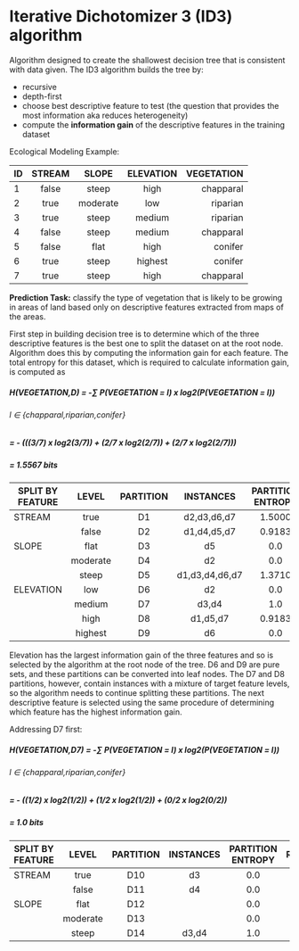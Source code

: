 # Iterative Dichotomizer 3 (ID3) algorithm

Algorithm designed to create the shallowest decision tree that is consistent with data given.
The ID3 algorithm builds the tree by:
- recursive
- depth-first
- choose best descriptive feature to test (the question that provides the most information aka reduces heterogeneity) 
- compute the **information gain** of the descriptive features in the training dataset

Ecological Modeling Example:


| ID        | STREAM           | SLOPE  | ELEVATION  | VEGETATION  |
| ------------- |:-------------:|:-------------:|:-------------:|-----:|
| 1       | false | steep | high | chapparal |
| 2       | true | moderate | low | riparian |
| 3       | true | steep | medium | riparian |
| 4       | false | steep | medium | chapparal |
| 5       | false | flat | high | conifer |
| 6       | true | steep | highest | conifer |
| 7       | true | steep | high | chapparal |

**Prediction Task:** classify the type of vegetation that is likely to be growing in areas of land based only on descriptive features extracted from maps of the areas. 

First step in building decision tree is to determine which of the three descriptive features is the best one to split the dataset on at the root node. Algorithm does this by computing the information gain for each feature. The total entropy for this dataset, which is required to calculate information gain, is computed as 

##### H(VEGETATION,D) = -∑ P(VEGETATION = l) x log2(P(VEGETATION = l)) 
###### l ∈ {chapparal,riparian,conifer}

##### = - (((3/7) x log2(3/7)) + (2/7 x log2(2/7)) + (2/7 x log2(2/7)))
##### = 1.5567 bits

| SPLIT BY FEATURE    | LEVEL  | PARTITION  | INSTANCES  | PARTITION ENTROPY  | REM.  | INFO GAIN  |
| ------------- |:-------------:|:-------------:|:-------------:|:-----:|:-------------:|:-----:|
| STREAM       | true | D1 | d2,d3,d6,d7 | 1.5000 | 1.2507 | 0.3060 |
|        | false | D2 | d1,d4,d5,d7 | 0.9183 |  |  |
| SLOPE       | flat | D3 | d5 | 0.0 | 0.9793 | 0.5774 |
|        | moderate | D4 | d2 | 0.0 |  |  |
|        | steep | D5 | d1,d3,d4,d6,d7 | 1.3710 |  |  |
| ELEVATION       | low | D6 | d2 | 0.0 | 0.6793 | 0.8774 |
|        | medium | D7 | d3,d4 | 1.0 |  |  |
|       | high | D8 | d1,d5,d7 | 0.9183 |  | |
|        | highest | D9 | d6 | 0.0 |  |  |

Elevation has the largest information gain of the three features and so is selected by the algorithm at the root node of the tree. D6 and D9 are pure sets, and these partitions can be converted into leaf nodes. The D7 and D8 partitions, however, contain instances with a mixture of target feature levels, so the algorithm needs to continue splitting these partitions. The next descriptive feature is selected using the same procedure of determining which feature has the highest information gain.

Addressing D7 first:

##### H(VEGETATION,D7) = -∑ P(VEGETATION = l) x log2(P(VEGETATION = l)) 
###### l ∈ {chapparal,riparian,conifer}

##### = - ((1/2) x log2(1/2)) + (1/2 x log2(1/2)) + (0/2 x log2(0/2))
##### = 1.0 bits


| SPLIT BY FEATURE    | LEVEL  | PARTITION  | INSTANCES  | PARTITION ENTROPY  | REM.  | INFO GAIN  |
| ------------- |:-------------:|:-------------:|:-------------:|:-----:|:-------------:|:-----:|
| STREAM       | true | D10 | d3 | 0.0 | 0.0 | 1.0 |
|        | false | D11 | d4 | 0.0 |  |  |
| SLOPE       | flat | D12 |  | 0.0 | 1.0 | 0.0 |
|        | moderate | D13 |  | 0.0 |  |  |
|        | steep | D14 | d3,d4 | 1.0 |  |  |


